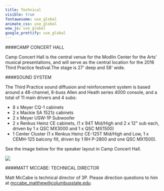 ```yaml
---
title: Technical
visible: true
fontawesome: use_global
animate_css: use_global
wow_js: use_global
google_prettify: use_global
---
```


####CAMP CONCERT HALL                                     

Camp Concert Hall is the central venue for the Modlin Center for the Arts' musical presentations, and will serve as the central location for the 2016 Third Practice festival.The stage is 27' deep and 58' wide.

####SOUND SYSTEM                                     

The Third Practice sound diffusion and reinforcement system is based around a 48-channel, 8-buss Allen and Heath series 4000 console, and a total of 11 main drivers and 4 subs: 

* 8 x Meyer CQ-1 cabinets
* 2 x Mackie SA 1521z cabinets
* 2 x Meyer USW-1P Subwoofer
* 2 x Renkus Heinz CE cabinets, (1 x 94T Mid/High and 2 x 12" sub each, driven by 1 x QSC MX3000 and 1 x QSC MX1500)
* 1 Center Cluster (1 x Renkus Heinz CE-125T Mid/High and Low, 1 x CEMH-125 balcony fill, driven by 1 RH P-2800 and one QSC MX1500). 

See the image below for the speaker layout in Camp Concert Hall.

![](http://thirdpractice.org/3p16/images/3p_speakers.png)

####MATT MCCABE: TECHNICAL DIRECTOR

Matt McCabe is technical director of 3P. Please direction questions to him at mccabe_matthew@columbusstate.edu.